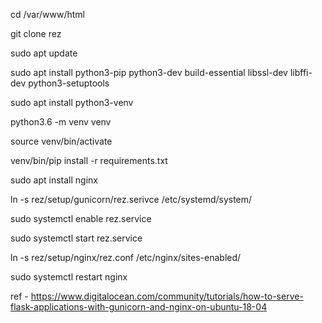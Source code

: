 
cd /var/www/html

git clone rez

sudo apt update

sudo apt install python3-pip python3-dev build-essential libssl-dev libffi-dev python3-setuptools

sudo apt install python3-venv

python3.6 -m venv venv

source venv/bin/activate

venv/bin/pip install -r requirements.txt

sudo apt install nginx

ln -s rez/setup/gunicorn/rez.serivce /etc/systemd/system/

sudo systemctl enable rez.service

sudo systemctl start rez.service

ln -s rez/setup/nginx/rez.conf /etc/nginx/sites-enabled/

sudo systemctl restart nginx

ref - https://www.digitalocean.com/community/tutorials/how-to-serve-flask-applications-with-gunicorn-and-nginx-on-ubuntu-18-04
